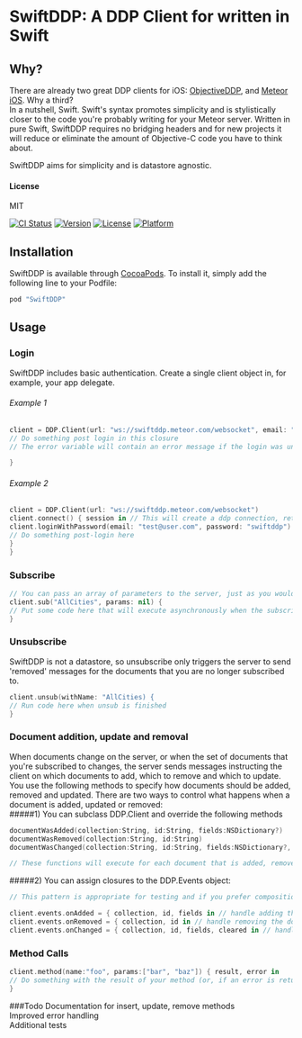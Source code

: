# SwiftDDP: A DDP Client for written in Swift

## Why?
There are already two great DDP clients for iOS: [ObjectiveDDP](https://github.com/boundsj/ObjectiveDDP), and [Meteor iOS](https://github.com/martijnwalraven/meteor-ios). Why a third?  
In a nutshell, Swift. Swift's syntax promotes simplicity and is stylistically closer to the code you're probably writing for your Meteor server. Written in pure Swift, SwiftDDP requires no bridging headers and for new projects it will reduce or eliminate the amount of Objective-C code you have to think about.

SwiftDDP aims for simplicity and is datastore agnostic. 

#### License
MIT  


[![CI Status](http://img.shields.io/travis/Peter/SwiftDDP.svg?style=flat)](https://travis-ci.org/Peter/SwiftDDP)
[![Version](https://img.shields.io/cocoapods/v/SwiftDDP.svg?style=flat)](http://cocoapods.org/pods/SwiftDDP)
[![License](https://img.shields.io/cocoapods/l/SwiftDDP.svg?style=flat)](http://cocoapods.org/pods/SwiftDDP)
[![Platform](https://img.shields.io/cocoapods/p/SwiftDDP.svg?style=flat)](http://cocoapods.org/pods/SwiftDDP)

## Installation

SwiftDDP is available through [CocoaPods](http://cocoapods.org). To install
it, simply add the following line to your Podfile:

```ruby
pod "SwiftDDP"
```

## Usage

### Login  
SwiftDDP includes basic authentication.
Create a single client object in, for example, your app delegate.

###### Example 1
``` swift
client = DDP.Client(url: "ws://swiftddp.meteor.com/websocket", email: "test@user.com", password: "swiftddp") { result, error in 
// Do something post login in this closure
// The error variable will contain an error message if the login was unsuccessful

}
```

###### Example 2
``` swift 
client = DDP.Client(url: "ws://swiftddp.meteor.com/websocket") 
client.connect() { session in // This will create a ddp connection, returning the session id as a String
client.loginWithPassword(email: "test@user.com", password: "swiftddp") { result, error in 
// Do something post-login here
}
}
```

### Subscribe
``` swift 
// You can pass an array of parameters to the server, just as you would in Javascript
client.sub("AllCities", params: nil) { 
// Put some code here that will execute asynchronously when the subscription is ready
}
```

### Unsubscribe
SwiftDDP is not a datastore, so unsubscribe only triggers the server to send 'removed' messages for the documents that you are no longer subscribed to.

``` swift
client.unsub(withName: "AllCities) {
// Run code here when unsub is finished
}
```

### Document addition, update and removal
When documents change on the server, or when the set of documents that you're subscribed to changes, the server sends messages instructing the client on which documents to add, which to remove and which to update. You use the following methods to specify how documents should be added, removed and updated.
There are two ways to control what happens when a document is added, updated or removed:  
#####1) You can subclass DDP.Client and override the following methods
``` swift  
documentWasAdded(collection:String, id:String, fields:NSDictionary?)  
documentWasRemoved(collection:String, id:String)  
documentWasChanged(collection:String, id:String, fields:NSDictionary?, cleared:[String]?)  

// These functions will execute for each document that is added, removed or changed.
```

#####2) You can assign closures to the DDP.Events object:
``` swift
// This pattern is appropriate for testing and if you prefer composition to inheritance.

client.events.onAdded = { collection, id, fields in // handle adding the document here } 
client.events.onRemoved = { collection, id in // handle removing the document here }
client.events.onChanged = { collection, id, fields, cleared in // handle changing the document here }
```

### Method Calls
```swift
client.method(name:"foo", params:["bar", "baz"]) { result, error in 
// Do something with the result of your method (or, if an error is returned, handle it)
}
```

###Todo
Documentation for insert, update, remove methods  
Improved error handling  
Additional tests